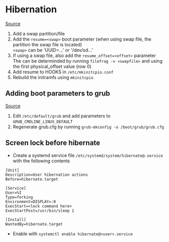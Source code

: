 # Hibernation
[Source](https://wiki.archlinux.org/index.php/Power_management/Suspend_and_hibernate#Hibernation)
1. Add a swap partition/file
2. Add the `resume=<swap>` boot parameter (when using swap file, the partition the swap file is located)  
	`<swap>` can be 'UUID=...' or '/dev/sd...'
3. If using a swap file, also add the `resume_offset=<offset>` parameter  
	The <offset> can be determinded by running `filefrag -v <swapfile>` and using the first physical_offset value (row 0)
4. Add resume to HOOKS in `/etc/mkinitcpio.conf`
5. Rebuild the initramfs using `mkinitcpio`

## Adding boot parameters to grub
[Source](https://wiki.archlinux.org/index.php/Kernel_parameters#GRUB)
1. Edit `/etc/default/grub` and add parameters to `GRUB_CMDLINE_LINUX_DEFAULT`
2. Regenerate grub.cfg by running `grub-mkconfig -o /boot/grub/grub.cfg`

## Screen lock before hibernate
- Create a systemd service file `/etc/systemd/system/hibernate@.service` with the following contents 

```
[Unit]
Description=User hibernation actions
Before=hibernate.target

[Service]
User=%I
Type=forking
Environment=DISPLAY=:0
ExecStart=<lock command here>
ExecStartPost=/usr/bin/sleep 1

[Install]
WantedBy=hibernate.target
```

- Enable with `systemctl enable hibernate@<user>.service`
